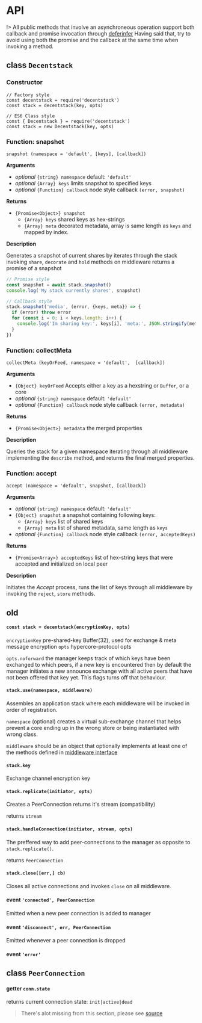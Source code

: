 # API

!> All public methods that involve an asynchroneous operation
support both callback and promise invocation through [deferinfer]()
Having said that, try to avoid using both the promise and the callback at the
same time when invoking a method.


## class `Decentstack`

### Constructor
```
// Factory style
const decentstack = require('decentstack')
const stack = decentstack(key, opts)

// ES6 Class style
const { Decentstack } = require('decentstack')
const stack = new Decentstack(key, opts)
```

### Function: snapshot

`snapshot (namespace = 'default', [keys], [callback])`

**Arguments**

- *optional* `{string} namespace` default: `'default'`
- *optional* `{Array} keys` limits snapshot to specified keys
- *optional* `{Function} callback` node style callback `(error, snapshot)`

**Returns**
- `{Promise<Object>} snapshot`
  - `{Array} keys` shared keys as hex-strings
  - `{Array} meta` decorated metadata, array is same length as `keys` and mapped
    by index.

**Description**

Generates a snapshot of current shares by
iterates through the stack invoking `share`, `decorate` and `hold`
methods on middleware returns a promise of a snapshot

```js
// Promise style
const snapshot = await stack.snapshot()
console.log('My stack currently shares', snapshot)

// Callback style
stack.snapshot('media', (error, {keys, meta}) => {
  if (error) throw error
  for (const i = 0; i < keys.length; i++) {
    console.log('Im sharing key:', keys[i], 'meta:', JSON.stringify(meta[i]))
  }
})
```

### Function: collectMeta

`collectMeta (keyOrFeed, namespace = 'default',  [callback])`

**Arguments**

- `{Object} keyOrFeed` Accepts either a key as a hexstring or `Buffer`, or
  a core
- *optional* `{string} namespace` default: `'default'`
- _optional_ `{Function} callback` node style callback `(error, metadata)`

**Returns**
- `{Promise<Object>} metadata` the merged properties

**Description**

Queries the stack for a given namespace iterating through all middleware
implementing the `describe` method, and returns the final merged properties.

### Function: accept
`accept (namespace = 'default', snapshot, [callback])`

**Arguments**

- *optional* `{string} namespace` default: `'default'`
- `{Object} snapshot` a snapshot containing following keys:
  - `{Array} keys` list of shared keys
  - `{Array} meta` list of shared metadata, same length as `keys`
- *optional* `{Function} callback` node style callback `(error, acceptedKeys)`

**Returns**
- `{Promise<Array>} acceptedKeys` list of hex-string keys that were accepted and
  initialized on local peer

**Description**

Initiates the _Accept_ process, runs the list of keys through all middleware
by invoking the `reject`, `store` methods.

old
---

#### `const stack = decentstack(encryptionKey, opts)`

`encryptionKey` pre-shared-key Buffer(32), used for exchange & meta message encryption
`opts` hypercore-protocol opts

`opts.noforward` the manager keeps track of which
keys have been exchanged to which peers, if a new key is
encountered then by default the manager initiates a new announce
exchange with all active peers that have not been offered that
key yet. This flags turns off that behaviour.

#### `stack.use(namespace, middleware)`

Assembles an application stack where each middleware will be invoked in order of
registration.

`namespace` (optional) creates a virtual sub-exchange channel that helps
prevent a core ending up in the wrong store or being instantiated with wrong
class.

`middleware` should be an object that optionally implements at least one of the
methods defined in [middleware interface](./middleware_interface.md)

#### `stack.key`

Exchange channel encryption key

#### `stack.replicate(initiator, opts)`
Creates a PeerConnection returns it's stream
(compatibility)

returns `stream`

#### `stack.handleConnection(initiator, stream, opts)`
The preffered way to add peer-connections to the manager
as opposite to `stack.replicate()`.

returns `PeerConnection`

#### `stack.close([err,] cb)`

Closes all active connections and invokes `close`
on all middleware.

#### event `'connected', PeerConnection`

Emitted when a new peer connection is added to manager

#### event `'disconnect', err, PeerConnection`

Emitted whenever a peer connection is dropped

#### event `'error'`

## class `PeerConnection`

#### getter `conn.state`

returns current connection state: `init|active|dead`

> There's alot missing from this section, please see
> [source](./lib/peer-connection.js)
